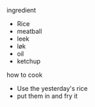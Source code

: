 ingredient

- Rice
- meatball
- leek
- løk
- oil
- ketchup

how to cook
- Use the yesterday's rice
- put them in and fry it